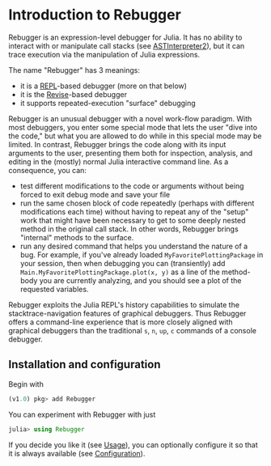 # Introduction to Rebugger

Rebugger is an expression-level debugger for Julia.
It has no ability to interact with or manipulate call stacks (see [ASTInterpreter2](https://github.com/Keno/ASTInterpreter2.jl)),
but it can trace execution via the manipulation of Julia expressions.

The name "Rebugger" has 3 meanings:

- it is a [REPL](https://docs.julialang.org/en/latest/stdlib/REPL/)-based debugger (more on that below)
- it is the [Revise](https://github.com/timholy/Revise.jl)-based debugger
- it supports repeated-execution "surface" debugging

Rebugger is an unusual debugger with a novel work-flow paradigm.
With most debuggers, you enter some special mode that lets the user "dive into the code,"
but what you are allowed to do while in this special mode may be limited.
In contrast, Rebugger brings the code along with its input arguments to the user,
presenting them both for inspection, analysis, and editing in the (mostly) normal Julia
interactive command line.
As a consequence, you can:

- test different modifications to the code or arguments without being forced to exit debug mode
  and save your file
- run the same chosen block of code repeatedly (perhaps with different modifications each time)
  without having to repeat any of the "setup" work that might have been necessary to get to some
  deeply nested method in the original call stack.
  In other words, Rebugger brings "internal" methods to the surface.
- run any desired command that helps you understand the nature of a bug.
  For example, if you've already loaded `MyFavoritePlottingPackage` in your session,
  then when debugging you can (transiently) add `Main.MyFavoritePlottingPackage.plot(x, y)`
  as a line of the method-body you are currently analyzing, and you should see a
  plot of the requested variables.

Rebugger exploits the Julia REPL's history capabilities to simulate the
stacktrace-navigation features of graphical debuggers.
Thus Rebugger offers a command-line experience that is more closely aligned with
graphical debuggers than the traditional `s`, `n`, `up`, `c` commands of a console debugger.

## Installation and configuration

Begin with

```julia
(v1.0) pkg> add Rebugger
```

You can experiment with Rebugger with just

```julia
julia> using Rebugger
```

If you decide you like it (see [Usage](@ref)), you can optionally configure it so that it
is always available (see [Configuration](@ref)).
